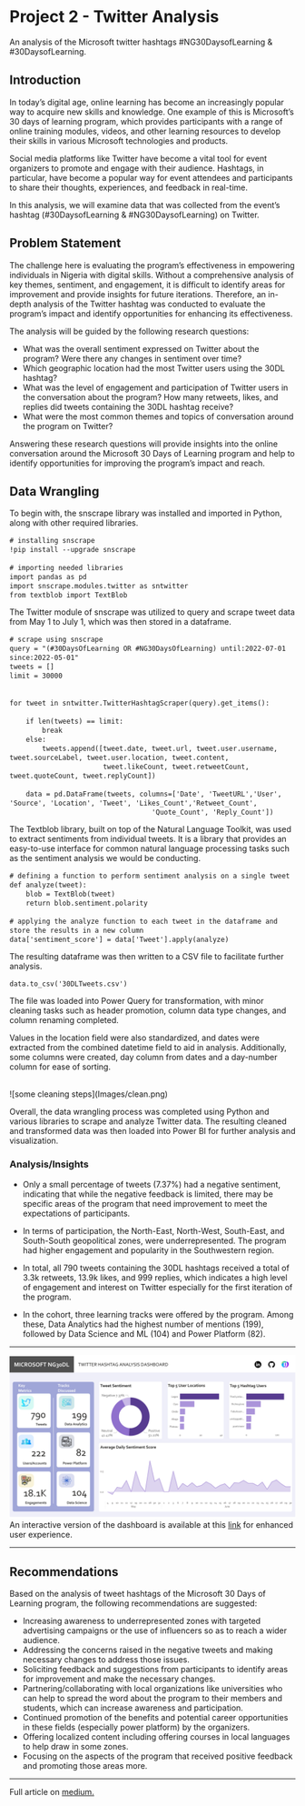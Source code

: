 # Project 2 - Twitter Analysis
An analysis of the Microsoft twitter hashtags #NG30DaysofLearning & #30DaysofLearning.

## Introduction
In today’s digital age, online learning has become an increasingly popular way to acquire new skills and knowledge. One example of this is Microsoft’s 30 days of learning program, which provides participants with a range of online training modules, videos, and other learning resources to develop their skills in various Microsoft technologies and products.  

Social media platforms like Twitter have become a vital tool for event organizers to promote and engage with their audience. Hashtags, in particular, have become a popular way for event attendees and participants to share their thoughts, experiences, and feedback in real-time.  

In this analysis, we will examine data that was collected from the event’s hashtag (#30DaysofLearning & #NG30DaysofLearning) on Twitter.

## Problem Statement
The challenge here is evaluating the program’s effectiveness in empowering individuals in Nigeria with digital skills. Without a comprehensive analysis of key themes, sentiment, and engagement, it is difficult to identify areas for improvement and provide insights for future iterations. Therefore, an in-depth analysis of the Twitter hashtag was conducted to evaluate the program’s impact and identify opportunities for enhancing its effectiveness.  

The analysis will be guided by the following research questions:

* What was the overall sentiment expressed on Twitter about the program? Were there any changes in sentiment over time?
* Which geographic location had the most Twitter users using the 30DL hashtag?
* What was the level of engagement and participation of Twitter users in the conversation about the program? How many retweets, likes, and replies did tweets containing the 30DL hashtag receive?
* What were the most common themes and topics of conversation around the program on Twitter?  

Answering these research questions will provide insights into the online conversation around the Microsoft 30 Days of Learning program and help to identify opportunities for improving the program’s impact and reach.

## Data Wrangling
To begin with, the snscrape library was installed and imported in Python, along with other required libraries.

```
# installing snscrape
!pip install --upgrade snscrape

# importing needed libraries
import pandas as pd
import snscrape.modules.twitter as sntwitter
from textblob import TextBlob
```

The Twitter module of snscrape was utilized to query and scrape tweet data from May 1 to July 1, which was then stored in a dataframe.

```
# scrape using snscrape
query = "(#30DaysOfLearning OR #NG30DaysOfLearning) until:2022-07-01 since:2022-05-01"
tweets = []
limit = 30000


for tweet in sntwitter.TwitterHashtagScraper(query).get_items():
    
    if len(tweets) == limit:
        break
    else:
        tweets.append([tweet.date, tweet.url, tweet.user.username, tweet.sourceLabel, tweet.user.location, tweet.content, 
                       tweet.likeCount, tweet.retweetCount,  tweet.quoteCount, tweet.replyCount])
                       
    data = pd.DataFrame(tweets, columns=['Date', 'TweetURL','User', 'Source', 'Location', 'Tweet', 'Likes_Count','Retweet_Count', 
                                   'Quote_Count', 'Reply_Count'])
``` 

The Textblob library, built on top of the Natural Language Toolkit, was used to extract sentiments from individual tweets. It is a library that provides an easy-to-use interface for common natural language processing tasks such as the sentiment analysis we would be conducting.

```
# defining a function to perform sentiment analysis on a single tweet
def analyze(tweet):
    blob = TextBlob(tweet)
    return blob.sentiment.polarity

# applying the analyze function to each tweet in the dataframe and store the results in a new column
data['sentiment_score'] = data['Tweet'].apply(analyze)
```

The resulting dataframe was then written to a CSV file to facilitate further analysis.

```
data.to_csv('30DLTweets.csv')
```

The file was loaded into Power Query for transformation, with minor cleaning tasks such as header promotion, column data type changes, and column renaming completed.  

Values in the location field were also standardized, and dates were extracted from the combined datetime field to aid in analysis. Additionally, some columns were created, day column from dates and a day-number column for ease of sorting.

<br/>
![some cleaning steps](Images/clean.png)
<br/>

Overall, the data wrangling process was completed using Python and various libraries to scrape and analyze Twitter data. The resulting cleaned and transformed data was then loaded into Power BI for further analysis and visualization.

### Analysis/Insights
* Only a small percentage of tweets (7.37%) had a negative sentiment, indicating that while the negative feedback is limited, there may be specific areas of the program that need improvement to meet the expectations of participants.

* In terms of participation, the North-East, North-West, South-East, and South-South geopolitical zones, were underrepresented. The program had higher engagement and popularity in the Southwestern region.

* In total, all 790 tweets containing the 30DL hashtags received a total of 3.3k retweets, 13.9k likes, and 999 replies, which indicates a high level of engagement and interest on Twitter especially for the first iteration of the program.

* In the cohort, three learning tracks were offered by the program. Among these, Data Analytics had the highest number of mentions (199), followed by Data Science and ML (104) and Power Platform (82).

---
![dashboard](Images/dash.jpg)  
An interactive version of the dashboard is available at this [link](https://www.novypro.com/project/twitter-hashtag-analysis-remake) for enhanced user experience.

---

## Recommendations
Based on the analysis of tweet hashtags of the Microsoft 30 Days of Learning program, the following recommendations are suggested:

* Increasing awareness to underrepresented zones with targeted advertising campaigns or the use of influencers so as to reach a wider audience.
* Addressing the concerns raised in the negative tweets and making necessary changes to address those issues.
* Soliciting feedback and suggestions from participants to identify areas for improvement and make the necessary changes.
* Partnering/collaborating with local organizations like universities who can help to spread the word about the program to their members and students, which can increase awareness and participation.
* Continued promotion of the benefits and potential career opportunities in these fields (especially power platform) by the organizers.
* Offering localized content including offering courses in local languages to help draw in some zones.
* Focusing on the aspects of the program that received positive feedback and promoting those areas more.

---

Full article on [medium.](https://medium.com/@seyi_/project-2-1-twitter-hashtag-analysis-21c088270f56)

